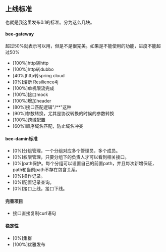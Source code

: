 ## 上线标准

也就是我这里发布0.1的标准。分为这么几块。

#### bee-gateway

超过50%就表示可以用，但是不是很完美。如果是不能使用的功能，进度不能超过50%

* [100%]http转http
* [100%]http转dubbo
* [40%]http转spring cloud
* [0%]熔断 Resilience4j
* [100%]单机限流完成
* [100%]接口mock
* [100%]增加header
* [80%]接口匹配逻辑"/**"这种
* [90%]参数转换，尤其是协议转换的时候的参数转换
* [100%]跨域配置
* [60%]顺序域名匹配，防止域名冲突

#### bee-damin标准
* [0%]分组管理，一个分组对应多个管理员，多个成员。
* [0%]权限管理，只要分组下的负责人才可以看到相关接口。
* [0%]path保护。每个分组可以设置自己的前置path，并且每次新增保证，path和当前path不存在包含关系。
* [0%]操作记录。
* [0%]配置记录查询。
* [0%]接口上线，接口下线。

#### 完善项目
* 接口直接复制curl语句

#### 稳定性
* [0%]集群
* [100%]优雅发布